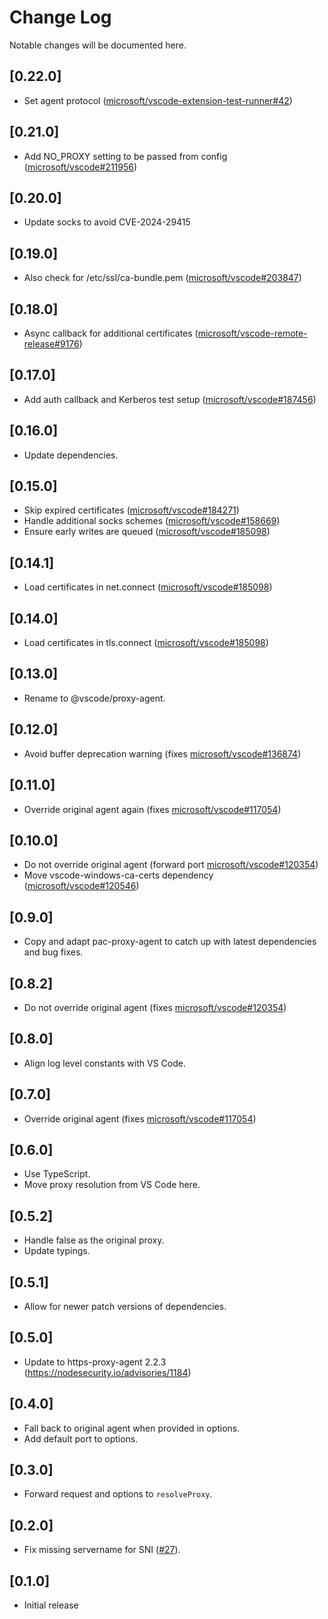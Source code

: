 # Change Log
Notable changes will be documented here.

## [0.22.0]
- Set agent protocol ([microsoft/vscode-extension-test-runner#42](https://github.com/microsoft/vscode-extension-test-runner/issues/42))

## [0.21.0]
- Add NO_PROXY setting to be passed from config ([microsoft/vscode#211956](https://github.com/microsoft/vscode/issues/211956))

## [0.20.0]
- Update socks to avoid CVE-2024-29415

## [0.19.0]
- Also check for /etc/ssl/ca-bundle.pem ([microsoft/vscode#203847](https://github.com/microsoft/vscode/issues/203847))

## [0.18.0]
- Async callback for additional certificates ([microsoft/vscode-remote-release#9176](https://github.com/microsoft/vscode-remote-release/issues/9176))

## [0.17.0]
- Add auth callback and Kerberos test setup ([microsoft/vscode#187456](https://github.com/microsoft/vscode/issues/187456))

## [0.16.0]
- Update dependencies.

## [0.15.0]
- Skip expired certificates ([microsoft/vscode#184271](https://github.com/microsoft/vscode/issues/184271))
- Handle additional socks schemes ([microsoft/vscode#158669](https://github.com/microsoft/vscode/issues/158669))
- Ensure early writes are queued ([microsoft/vscode#185098](https://github.com/microsoft/vscode/issues/185098))

## [0.14.1]
- Load certificates in net.connect ([microsoft/vscode#185098](https://github.com/microsoft/vscode/issues/185098))

## [0.14.0]
- Load certificates in tls.connect ([microsoft/vscode#185098](https://github.com/microsoft/vscode/issues/185098))

## [0.13.0]
- Rename to @vscode/proxy-agent.

## [0.12.0]
- Avoid buffer deprecation warning (fixes [microsoft/vscode#136874](https://github.com/microsoft/vscode/issues/136874))

## [0.11.0]
- Override original agent again (fixes [microsoft/vscode#117054](https://github.com/microsoft/vscode/issues/117054))

## [0.10.0]
- Do not override original agent (forward port [microsoft/vscode#120354](https://github.com/microsoft/vscode/issues/120354))
- Move vscode-windows-ca-certs dependency ([microsoft/vscode#120546](https://github.com/microsoft/vscode/issues/120546))

## [0.9.0]
- Copy and adapt pac-proxy-agent to catch up with latest dependencies and bug fixes.

## [0.8.2]
- Do not override original agent (fixes [microsoft/vscode#120354](https://github.com/microsoft/vscode/issues/120354))

## [0.8.0]
- Align log level constants with VS Code.

## [0.7.0]
- Override original agent (fixes [microsoft/vscode#117054](https://github.com/microsoft/vscode/issues/117054))

## [0.6.0]
- Use TypeScript.
- Move proxy resolution from VS Code here.

## [0.5.2]
- Handle false as the original proxy.
- Update typings.

## [0.5.1]
- Allow for newer patch versions of dependencies.

## [0.5.0]
- Update to https-proxy-agent 2.2.3 (https://nodesecurity.io/advisories/1184)

## [0.4.0]
- Fall back to original agent when provided in options.
- Add default port to options.

## [0.3.0]
- Forward request and options to `resolveProxy`.

## [0.2.0]
- Fix missing servername for SNI ([#27](https://github.com/Microsoft/vscode/issues/64133)).

## [0.1.0]
- Initial release